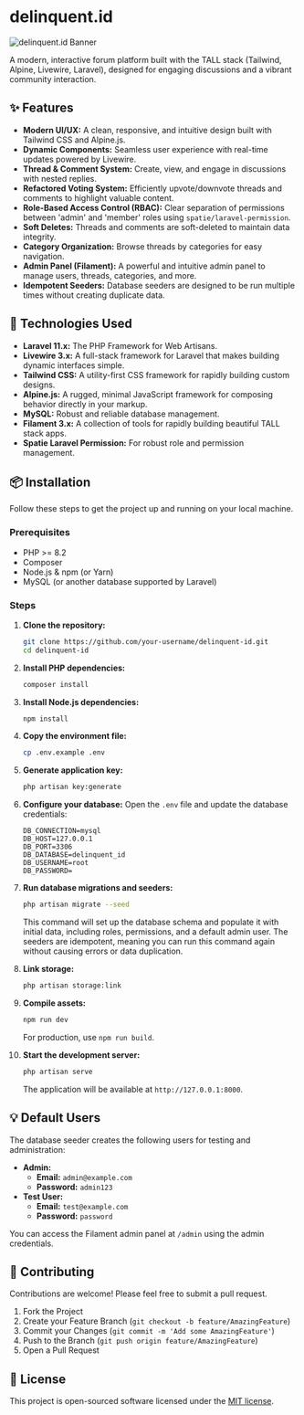 # delinquent.id

![delinquent.id Banner](https://via.placeholder.com/1200x600?text=delinquent.id+Forum)

A modern, interactive forum platform built with the TALL stack (Tailwind, Alpine, Livewire, Laravel), designed for engaging discussions and a vibrant community interaction.

## ✨ Features

*   **Modern UI/UX:** A clean, responsive, and intuitive design built with Tailwind CSS and Alpine.js.
*   **Dynamic Components:** Seamless user experience with real-time updates powered by Livewire.
*   **Thread & Comment System:** Create, view, and engage in discussions with nested replies.
*   **Refactored Voting System:** Efficiently upvote/downvote threads and comments to highlight valuable content.
*   **Role-Based Access Control (RBAC):** Clear separation of permissions between 'admin' and 'member' roles using `spatie/laravel-permission`.
*   **Soft Deletes:** Threads and comments are soft-deleted to maintain data integrity.
*   **Category Organization:** Browse threads by categories for easy navigation.
*   **Admin Panel (Filament):** A powerful and intuitive admin panel to manage users, threads, categories, and more.
*   **Idempotent Seeders:** Database seeders are designed to be run multiple times without creating duplicate data.

## 🚀 Technologies Used

*   **Laravel 11.x:** The PHP Framework for Web Artisans.
*   **Livewire 3.x:** A full-stack framework for Laravel that makes building dynamic interfaces simple.
*   **Tailwind CSS:** A utility-first CSS framework for rapidly building custom designs.
*   **Alpine.js:** A rugged, minimal JavaScript framework for composing behavior directly in your markup.
*   **MySQL:** Robust and reliable database management.
*   **Filament 3.x:** A collection of tools for rapidly building beautiful TALL stack apps.
*   **Spatie Laravel Permission:** For robust role and permission management.

## 📦 Installation

Follow these steps to get the project up and running on your local machine.

### Prerequisites

*   PHP >= 8.2
*   Composer
*   Node.js & npm (or Yarn)
*   MySQL (or another database supported by Laravel)

### Steps

1.  **Clone the repository:**
    ```bash
    git clone https://github.com/your-username/delinquent-id.git
    cd delinquent-id
    ```

2.  **Install PHP dependencies:**
    ```bash
    composer install
    ```

3.  **Install Node.js dependencies:**
    ```bash
    npm install
    ```

4.  **Copy the environment file:**
    ```bash
    cp .env.example .env
    ```

5.  **Generate application key:**
    ```bash
    php artisan key:generate
    ```

6.  **Configure your database:**
    Open the `.env` file and update the database credentials:
    ```dotenv
    DB_CONNECTION=mysql
    DB_HOST=127.0.0.1
    DB_PORT=3306
    DB_DATABASE=delinquent_id
    DB_USERNAME=root
    DB_PASSWORD=
    ```

7.  **Run database migrations and seeders:**
    ```bash
    php artisan migrate --seed
    ```
    This command will set up the database schema and populate it with initial data, including roles, permissions, and a default admin user. The seeders are idempotent, meaning you can run this command again without causing errors or data duplication.

8.  **Link storage:**
    ```bash
    php artisan storage:link
    ```

9.  **Compile assets:**
    ```bash
    npm run dev
    ```
    For production, use `npm run build`.

10. **Start the development server:**
    ```bash
    php artisan serve
    ```

    The application will be available at `http://127.0.0.1:8000`.

## 💡 Default Users

The database seeder creates the following users for testing and administration:

*   **Admin:**
    *   **Email:** `admin@example.com`
    *   **Password:** `admin123`
*   **Test User:**
    *   **Email:** `test@example.com`
    *   **Password:** `password`

You can access the Filament admin panel at `/admin` using the admin credentials.

## 🤝 Contributing

Contributions are welcome! Please feel free to submit a pull request.

1.  Fork the Project
2.  Create your Feature Branch (`git checkout -b feature/AmazingFeature`)
3.  Commit your Changes (`git commit -m 'Add some AmazingFeature'`)
4.  Push to the Branch (`git push origin feature/AmazingFeature`)
5.  Open a Pull Request

## 📄 License

This project is open-sourced software licensed under the [MIT license](https://opensource.org/licenses/MIT).
